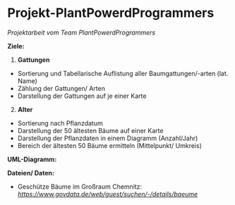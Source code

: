 # Projekt-PlantPowerdProgrammers
_Projektarbeit vom Team PlantPowerdProgrammers_

**Ziele:** 

1) **Gattungen**
-   Sortierung und Tabellarische Auflistung aller       Baumgattungen/-arten (lat. Name)
-   Zählung der Gattungen/ Arten  
-   Darstellung der Gattungen auf je einer Karte

2) **Alter**   
-   Sortierung nach Pflanzdatum
-   Darstellung der 50 ältesten Bäume auf einer Karte
-   Darstellung der Pflanzdaten in einem Diagramm (Anzahl/Jahr)
-   Bereich der ältesten 50 Bäume ermitteln (Mittelpunkt/ Umkreis)

**UML-Diagramm:**

**Dateien/ Daten:**
- Geschütze Bäume im Großraum Chemnitz: _https://www.govdata.de/web/guest/suchen/-/details/baeume_
  
